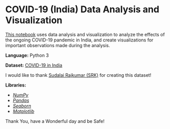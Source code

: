 # COVID-19 (India) Data Analysis and Visualization

[This notebook](https://github.com/prateek-senapati/COVID-19-India-EDA/blob/master/COVID-19%20(India)%20Data%20Analysis%20and%20Visualization.ipynb) uses data analysis and visualization to analyze the effects of the ongoing COVID-19 pandemic in India, and create visualizations for important observations made during the analysis.

**Language:** Python 3

**Dataset:** [COVID-19 in India](https://www.kaggle.com/sudalairajkumar/covid19-in-india)

I would like to thank [Sudalai Rajkumar (SRK)](https://www.kaggle.com/sudalairajkumar) for creating this dataset!
  
**Libraries:**
  * [_NumPy_](https://numpy.org/)
  * [_Pandas_](https://pandas.pydata.org/)
  * [_Seaborn_](https://seaborn.pydata.org/)
  * [_Matplotlib_](https://matplotlib.org/)

Thank You, have a Wonderful day and be Safe!
